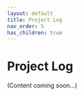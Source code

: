 ```yaml
---
layout: default
title: Project Log
nav_order: 5
has_children: true
---
```


# Project Log

(Content coming soon...)
